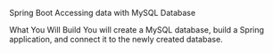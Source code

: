 Spring Boot Accessing data with MySQL Database

What You Will Build
You will create a MySQL database, build a Spring application, and connect it to the newly created database.